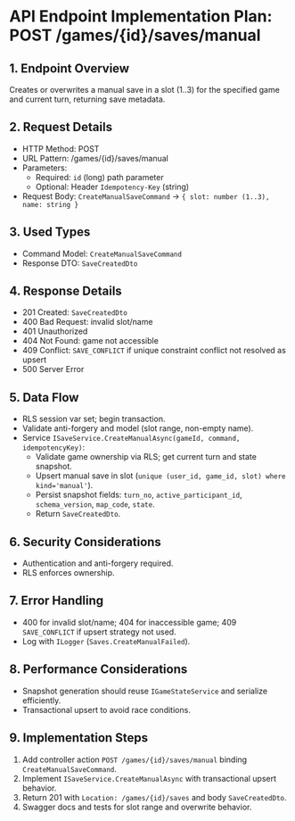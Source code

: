 # API Endpoint Implementation Plan: POST /games/{id}/saves/manual

## 1. Endpoint Overview
Creates or overwrites a manual save in a slot (1..3) for the specified game and current turn, returning save metadata.

## 2. Request Details
- HTTP Method: POST
- URL Pattern: /games/{id}/saves/manual
- Parameters:
  - Required: `id` (long) path parameter
  - Optional: Header `Idempotency-Key` (string)
- Request Body: `CreateManualSaveCommand` → `{ slot: number (1..3), name: string }`

## 3. Used Types
- Command Model: `CreateManualSaveCommand`
- Response DTO: `SaveCreatedDto`

## 4. Response Details
- 201 Created: `SaveCreatedDto`
- 400 Bad Request: invalid slot/name
- 401 Unauthorized
- 404 Not Found: game not accessible
- 409 Conflict: `SAVE_CONFLICT` if unique constraint conflict not resolved as upsert
- 500 Server Error

## 5. Data Flow
- RLS session var set; begin transaction.
- Validate anti-forgery and model (slot range, non-empty name).
- Service `ISaveService.CreateManualAsync(gameId, command, idempotencyKey)`:
  - Validate game ownership via RLS; get current turn and state snapshot.
  - Upsert manual save in slot (`unique (user_id, game_id, slot) where kind='manual'`).
  - Persist snapshot fields: `turn_no`, `active_participant_id`, `schema_version`, `map_code`, `state`.
  - Return `SaveCreatedDto`.

## 6. Security Considerations
- Authentication and anti-forgery required.
- RLS enforces ownership.

## 7. Error Handling
- 400 for invalid slot/name; 404 for inaccessible game; 409 `SAVE_CONFLICT` if upsert strategy not used.
- Log with `ILogger` (`Saves.CreateManualFailed`).

## 8. Performance Considerations
- Snapshot generation should reuse `IGameStateService` and serialize efficiently.
- Transactional upsert to avoid race conditions.

## 9. Implementation Steps
1. Add controller action `POST /games/{id}/saves/manual` binding `CreateManualSaveCommand`.
2. Implement `ISaveService.CreateManualAsync` with transactional upsert behavior.
3. Return 201 with `Location: /games/{id}/saves` and body `SaveCreatedDto`.
4. Swagger docs and tests for slot range and overwrite behavior.

